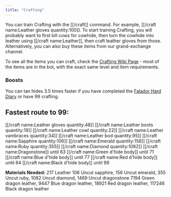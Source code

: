 ```yaml
---
title: "Crafting"
---
```


You can train Crafting with the [[/craft]] command. For example, [[/craft name\:Leather gloves quantity\:100]]. To start training Crafting, you will probably want to first kill cows for cowhide, then turn the cowhide into leather using [[/craft name:Leather]], then craft leather gloves from those. Alternatively, you can also buy these items from our grand-exchange channel.

To see all the items you can craft, check the [Crafting Wiki Page](https://oldschool.runescape.wiki/w/Crafting) - most of the items are in the bot, with the exact same level and item requirements.

### Boosts

You can tan hides 3.5 times faster if you have completed the [Falador Hard Diary](https://oldschool.runescape.wiki/w/Falador_Diary#Hard) or have 99 crafting.

## Fastest route to 99:

[[/craft name\:Leather gloves quantity\:48]]
[[/craft name\:Leather boots quantity\:19]]
[[/craft name\:Leather cowl quantity\:22]]
[[/craft name\:Leather vambraces quantity\:34]]
[[/craft name\:Leather bod quantity\:95]]
[[/craft name\:Sapphire quantity\:106]]
[[/craft name\:Emerald quantity\:156]]
[[/craft name\:Ruby quantity\:355]]
[[/craft name\:Diamond quantity\:1082]]
[[/craft name\:Dragonstone]] until 63
[[/craft name\:Green d'hide body]] until 71
[[/craft name\:Blue d'hide body]] until 77
[[/craft name\:Red d'hide body]] until 84
[[/craft name\:Black d'hide body]] until 99

**Materials Needed:**
217 Leather
106 Uncut sapphire, 156 Uncut emerald, 355 Uncut ruby, 1082 Uncut diamond, 1469 Uncut dragonstone
7194 Green dragon leather, 9447 Blue dragon leather, 18921 Red dragon leather, 117246 Black dragon leather
